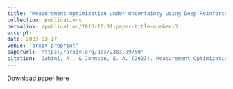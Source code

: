 ```yaml
---
title: "Measurement Optimization under Uncertainty using Deep Reinforcement Learning"
collection: publications
permalink: /publication/2015-10-01-paper-title-number-3
excerpt: ''
date: 2023-03-17
venue: 'arxiv preprint'
paperurl: 'https://arxiv.org/abs/2303.09750'
citation: 'Jabini, A., & Johnson, E. A. (2023). Measurement Optimization under Uncertainty using Deep Reinforcement Learning. arXiv preprint arXiv:2303.09750.'
---
```


[Download paper here](https://arxiv.org/abs/2303.09750)

<!-- Recommended citation: Jabini, A., & Johnson, E. A. (2023). Measurement Optimization under Uncertainty using Deep Reinforcement Learning. arXiv preprint arXiv:2303.09750. -->
